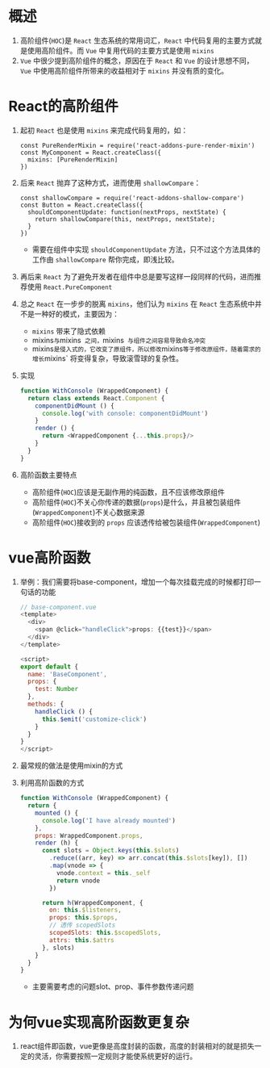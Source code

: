 # 概述

1. 高阶组件(`HOC`)是 `React` 生态系统的常用词汇，`React` 中代码复用的主要方式就是使用高阶组件。而 `Vue` 中复用代码的主要方式是使用 `mixins`
2. `Vue` 中很少提到高阶组件的概念，原因在于 `React` 和 `Vue` 的设计思想不同， `Vue` 中使用高阶组件所带来的收益相对于 `mixins` 并没有质的变化。

# React的高阶组件

1. 起初 `React` 也是使用 `mixins` 来完成代码复用的，如：

   ```
   const PureRenderMixin = require('react-addons-pure-render-mixin')
   const MyComponent = React.createClass({
     mixins: [PureRenderMixin]
   })
   ```

2. 后来 `React` 抛弃了这种方式，进而使用 `shallowCompare`：

   ```
   const shallowCompare = require('react-addons-shallow-compare')
   const Button = React.createClass({
     shouldComponentUpdate: function(nextProps, nextState) {
       return shallowCompare(this, nextProps, nextState);
     }
   })
   ```

   - 需要在组件中实现 `shouldComponentUpdate` 方法，只不过这个方法具体的工作由 `shallowCompare` 帮你完成，即浅比较。

3. 再后来 `React` 为了避免开发者在组件中总是要写这样一段同样的代码，进而推荐使用 `React.PureComponent`

4. 总之 `React` 在一步步的脱离 `mixins`，他们认为 `mixins` 在 `React` 生态系统中并不是一种好的模式，主要因为：

   - `mixins` 带来了隐式依赖
   - mixins` 与 `mixins` 之间，`mixins` 与组件之间容易导致命名冲突` 
   - mixins` 是侵入式的，它改变了原组件，所以修改 `mixins` 等于修改原组件，随着需求的增长 `mixins` 将变得复杂，导致滚雪球的复杂性。

5. 实现

   ```javascript
   function WithConsole (WrappedComponent) {
     return class extends React.Component {
       componentDidMount () {
         console.log('with console: componentDidMount')
       }
       render () {
         return <WrappedComponent {...this.props}/>
       }
     }
   }
   ```

6. 高阶函数主要特点

   - 高阶组件(`HOC`)应该是无副作用的纯函数，且不应该修改原组件
   - 高阶组件(`HOC`)不关心你传递的数据(`props`)是什么，并且被包装组件(`WrappedComponent`)不关心数据来源
   - 高阶组件(`HOC`)接收到的 `props` 应该透传给被包装组件(`WrappedComponent`)

# vue高阶函数

1. 举例：我们需要将base-component，增加一个每次挂载完成的时候都打印一句话的功能

   ```javascript
   // base-component.vue
   <template>
     <div>
       <span @click="handleClick">props: {{test}}</span>
     </div>
   </template>
   
   <script>
   export default {
     name: 'BaseComponent',
     props: {
       test: Number
     },
     methods: {
       handleClick () {
         this.$emit('customize-click')
       }
     }
   }
   </script>
   ```

2. 最常规的做法是使用mixin的方式

3. 利用高阶函数的方式

   ```javascript
   function WithConsole (WrappedComponent) {
     return {
       mounted () {
         console.log('I have already mounted')
       },
       props: WrappedComponent.props,
       render (h) {
         const slots = Object.keys(this.$slots)
           .reduce((arr, key) => arr.concat(this.$slots[key]), [])
           .map(vnode => {
             vnode.context = this._self
             return vnode
           })
   
         return h(WrappedComponent, {
           on: this.$listeners,
           props: this.$props,
           // 透传 scopedSlots
           scopedSlots: this.$scopedSlots,
           attrs: this.$attrs
         }, slots)
       }
     }
   }
   ```

   - 主要需要考虑的问题slot、prop、事件参数传递问题



# 为何vue实现高阶函数更复杂

1. react组件即函数，vue更像是高度封装的函数，高度的封装相对的就是损失一定的灵活，你需要按照一定规则才能使系统更好的运行。